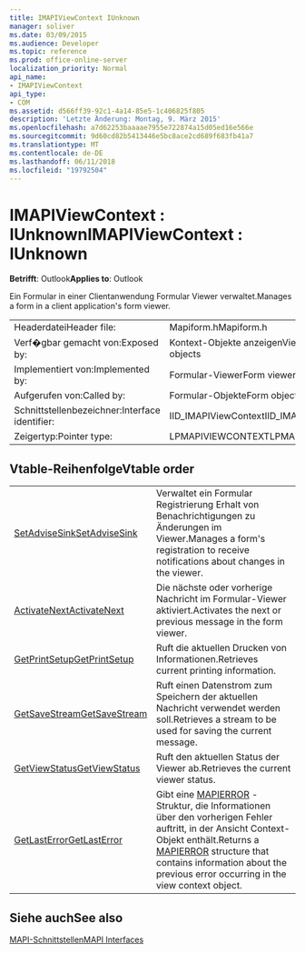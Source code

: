 ```yaml
---
title: IMAPIViewContext IUnknown
manager: soliver
ms.date: 03/09/2015
ms.audience: Developer
ms.topic: reference
ms.prod: office-online-server
localization_priority: Normal
api_name:
- IMAPIViewContext
api_type:
- COM
ms.assetid: d566ff39-92c1-4a14-85e5-1c406825f805
description: 'Letzte Änderung: Montag, 9. März 2015'
ms.openlocfilehash: a7d62253baaaae7955e722874a15d05ed16e566e
ms.sourcegitcommit: 9d60cd82b5413446e5bc8ace2cd689f683fb41a7
ms.translationtype: MT
ms.contentlocale: de-DE
ms.lasthandoff: 06/11/2018
ms.locfileid: "19792504"
---
```

# <a name="imapiviewcontext--iunknown"></a><span data-ttu-id="e56fc-103">IMAPIViewContext : IUnknown</span><span class="sxs-lookup"><span data-stu-id="e56fc-103">IMAPIViewContext : IUnknown</span></span>

  
  
<span data-ttu-id="e56fc-104">**Betrifft**: Outlook</span><span class="sxs-lookup"><span data-stu-id="e56fc-104">**Applies to**: Outlook</span></span> 
  
<span data-ttu-id="e56fc-105">Ein Formular in einer Clientanwendung Formular Viewer verwaltet.</span><span class="sxs-lookup"><span data-stu-id="e56fc-105">Manages a form in a client application's form viewer.</span></span> 
  
|||
|:-----|:-----|
|<span data-ttu-id="e56fc-106">Headerdatei</span><span class="sxs-lookup"><span data-stu-id="e56fc-106">Header file:</span></span>  <br/> |<span data-ttu-id="e56fc-107">Mapiform.h</span><span class="sxs-lookup"><span data-stu-id="e56fc-107">Mapiform.h</span></span>  <br/> |
|<span data-ttu-id="e56fc-108">Verf�gbar gemacht von:</span><span class="sxs-lookup"><span data-stu-id="e56fc-108">Exposed by:</span></span>  <br/> |<span data-ttu-id="e56fc-109">Kontext-Objekte anzeigen</span><span class="sxs-lookup"><span data-stu-id="e56fc-109">View context objects</span></span>  <br/> |
|<span data-ttu-id="e56fc-110">Implementiert von:</span><span class="sxs-lookup"><span data-stu-id="e56fc-110">Implemented by:</span></span>  <br/> |<span data-ttu-id="e56fc-111">Formular-Viewer</span><span class="sxs-lookup"><span data-stu-id="e56fc-111">Form viewers</span></span>  <br/> |
|<span data-ttu-id="e56fc-112">Aufgerufen von:</span><span class="sxs-lookup"><span data-stu-id="e56fc-112">Called by:</span></span>  <br/> |<span data-ttu-id="e56fc-113">Formular-Objekte</span><span class="sxs-lookup"><span data-stu-id="e56fc-113">Form objects</span></span>  <br/> |
|<span data-ttu-id="e56fc-114">Schnittstellenbezeichner:</span><span class="sxs-lookup"><span data-stu-id="e56fc-114">Interface identifier:</span></span>  <br/> |<span data-ttu-id="e56fc-115">IID_IMAPIViewContext</span><span class="sxs-lookup"><span data-stu-id="e56fc-115">IID_IMAPIViewContext</span></span>  <br/> |
|<span data-ttu-id="e56fc-116">Zeigertyp:</span><span class="sxs-lookup"><span data-stu-id="e56fc-116">Pointer type:</span></span>  <br/> |<span data-ttu-id="e56fc-117">LPMAPIVIEWCONTEXT</span><span class="sxs-lookup"><span data-stu-id="e56fc-117">LPMAPIVIEWCONTEXT</span></span>  <br/> |
   
## <a name="vtable-order"></a><span data-ttu-id="e56fc-118">Vtable-Reihenfolge</span><span class="sxs-lookup"><span data-stu-id="e56fc-118">Vtable order</span></span>

|||
|:-----|:-----|
|[<span data-ttu-id="e56fc-119">SetAdviseSink</span><span class="sxs-lookup"><span data-stu-id="e56fc-119">SetAdviseSink</span></span>](imapiviewcontext-setadvisesink.md) <br/> |<span data-ttu-id="e56fc-120">Verwaltet ein Formular Registrierung Erhalt von Benachrichtigungen zu Änderungen im Viewer.</span><span class="sxs-lookup"><span data-stu-id="e56fc-120">Manages a form's registration to receive notifications about changes in the viewer.</span></span>  <br/> |
|[<span data-ttu-id="e56fc-121">ActivateNext</span><span class="sxs-lookup"><span data-stu-id="e56fc-121">ActivateNext</span></span>](imapiviewcontext-activatenext.md) <br/> |<span data-ttu-id="e56fc-122">Die nächste oder vorherige Nachricht im Formular-Viewer aktiviert.</span><span class="sxs-lookup"><span data-stu-id="e56fc-122">Activates the next or previous message in the form viewer.</span></span>  <br/> |
|[<span data-ttu-id="e56fc-123">GetPrintSetup</span><span class="sxs-lookup"><span data-stu-id="e56fc-123">GetPrintSetup</span></span>](imapiviewcontext-getprintsetup.md) <br/> |<span data-ttu-id="e56fc-124">Ruft die aktuellen Drucken von Informationen.</span><span class="sxs-lookup"><span data-stu-id="e56fc-124">Retrieves current printing information.</span></span>  <br/> |
|[<span data-ttu-id="e56fc-125">GetSaveStream</span><span class="sxs-lookup"><span data-stu-id="e56fc-125">GetSaveStream</span></span>](imapiviewcontext-getsavestream.md) <br/> |<span data-ttu-id="e56fc-126">Ruft einen Datenstrom zum Speichern der aktuellen Nachricht verwendet werden soll.</span><span class="sxs-lookup"><span data-stu-id="e56fc-126">Retrieves a stream to be used for saving the current message.</span></span>  <br/> |
|[<span data-ttu-id="e56fc-127">GetViewStatus</span><span class="sxs-lookup"><span data-stu-id="e56fc-127">GetViewStatus</span></span>](imapiviewcontext-getviewstatus.md) <br/> |<span data-ttu-id="e56fc-128">Ruft den aktuellen Status der Viewer ab.</span><span class="sxs-lookup"><span data-stu-id="e56fc-128">Retrieves the current viewer status.</span></span>  <br/> |
|[<span data-ttu-id="e56fc-129">GetLastError</span><span class="sxs-lookup"><span data-stu-id="e56fc-129">GetLastError</span></span>](imapiviewcontext-getlasterror.md) <br/> |<span data-ttu-id="e56fc-130">Gibt eine [MAPIERROR](mapierror.md) -Struktur, die Informationen über den vorherigen Fehler auftritt, in der Ansicht Context-Objekt enthält.</span><span class="sxs-lookup"><span data-stu-id="e56fc-130">Returns a [MAPIERROR](mapierror.md) structure that contains information about the previous error occurring in the view context object.</span></span>  <br/> |
   
## <a name="see-also"></a><span data-ttu-id="e56fc-131">Siehe auch</span><span class="sxs-lookup"><span data-stu-id="e56fc-131">See also</span></span>



[<span data-ttu-id="e56fc-132">MAPI-Schnittstellen</span><span class="sxs-lookup"><span data-stu-id="e56fc-132">MAPI Interfaces</span></span>](mapi-interfaces.md)

